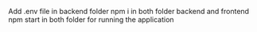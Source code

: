 Add .env file in backend folder
npm i in both folder backend and frontend
npm start in both folder for running the application
